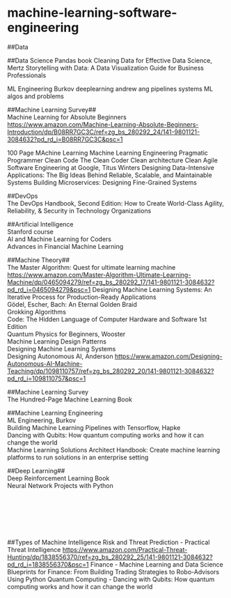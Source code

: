 # machine-learning-software-engineering


##Data

##Data Science
Pandas book
Cleaning Data for Effective Data Science, Mertz
Storytelling with Data: A Data Visualization Guide for Business Professionals

ML Engineering Burkov
deeplearning andrew ang
pipelines
systems
ML algos and problems

##Machine Learning Survey##
<br/>Machine Learning for Absolute Beginners https://www.amazon.com/Machine-Learning-Absolute-Beginners-Introduction/dp/B08RR7GC3C/ref=zg_bs_280292_24/141-9801121-3084632?pd_rd_i=B08RR7GC3C&psc=1

100 Page MAchine Learning
Machine Learning Engineering
Pragmatic Programmer
Clean Code
The Clean Coder
Clean architecture
Clean Agile
Software Engineering at Google, Titus Winters
Designing Data-Intensive Applications: The Big Ideas Behind Reliable, Scalable, and Maintainable Systems 
Building Microservices: Designing Fine-Grained Systems

##DevOps
<br/>The DevOps Handbook, Second Edition: How to Create World-Class Agility, Reliability, & Security in Technology Organizations

##Artificial Intelligence
<br/>Stanford course
<br/>AI and Machine Learning for Coders
<br/>Advances in Financial Machine Learning

##Machine Theory##
<br/>The Master Algorithm: Quest for ultimate learning machine https://www.amazon.com/Master-Algorithm-Ultimate-Learning-Machine/dp/0465094279/ref=zg_bs_280292_17/141-9801121-3084632?pd_rd_i=0465094279&psc=1
Designing Machine Learning Systems: An Iterative Process for Production-Ready Applications
<br/>Gödel, Escher, Bach: An Eternal Golden Braid
<br/>Grokking Algorithms
<br/>Code: The Hidden Language of Computer Hardware and Software 1st Edition
<br/>Quantum Physics for Beginners, Wooster
<br/>Machine Learning Design Patterns
<br/>Designing Machine Learning Systems
<br/>Designing Autonomous AI, Anderson https://www.amazon.com/Designing-Autonomous-AI-Machine-Teaching/dp/1098110757/ref=zg_bs_280292_20/141-9801121-3084632?pd_rd_i=1098110757&psc=1

##Machine Learning Survey
<br/>The Hundred-Page Machine Learning Book

##Machine Learning Engineering
<br/> ML Engineering, Burkov
<br/> Building Machine Learning Pipelines  with Tensorflow, Hapke
<br/> Dancing with Qubits: How quantum computing works and how it can change the world 
<br/>Machine Learning Solutions Architect Handbook: Create machine learning platforms to run solutions in an enterprise setting 

##Deep Learning##
<br/> Deep Reinforcement Learning Book
<br/> Neural Network Projects with Python

<br/>
<br/>
<br/>
<br/>
<br/>


##Types of Machine Intelligence
Risk and Threat Prediction - Practical Threat Intelligence  https://www.amazon.com/Practical-Threat-Hunting/dp/1838556370/ref=zg_bs_280292_25/141-9801121-3084632?pd_rd_i=1838556370&psc=1
Finance - Machine Learning and Data Science Blueprints for Finance: From Building Trading Strategies to Robo-Advisors Using Python
Quantum Computing - Dancing with Qubits: How quantum computing works and how it can change the world 
